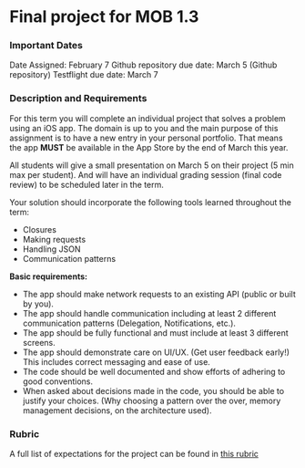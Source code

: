 # Final project for MOB 1.3

### Important Dates
Date Assigned: February 7
Github repository due date: March 5 (Github repository)
Testflight due date: March 7

### Description and Requirements

For this term you will complete an individual project that solves a problem using an iOS app. The domain is up to you and the main purpose of this assignment is to have a new entry in your personal portfolio. That means the app **MUST** be available in the App Store by the end of March this year.

All students will give a small presentation on March 5 on their project (5 min max per student). And will have an individual grading session (final code review) to be scheduled later in the term.

Your solution should incorporate the following tools learned throughout the term:
- Closures
- Making requests
- Handling JSON
- Communication patterns

**Basic requirements:**

- The app should make network requests to an existing API (public or built by you).
- The app should handle communication including at least 2 different communication patterns (Delegation, Notifications, etc.).
- The app should be fully functional and must include at least 3 different screens.
- The app should demonstrate care on UI/UX. (Get user feedback early!) This includes correct messaging and ease of use.
- The code should be well documented and show efforts of adhering to good conventions.
- When asked about decisions made in the code, you should be able to justify your choices. (Why choosing a pattern over the over, memory management decisions, on the architecture used).

### Rubric

A full list of expectations for the project can be found in [this rubric](https://docs.google.com/document/d/1skBVPeFrflcgts-qzx84Ym2dDHRJPbtS1SoqoZeamY0/edit?usp=sharing)
